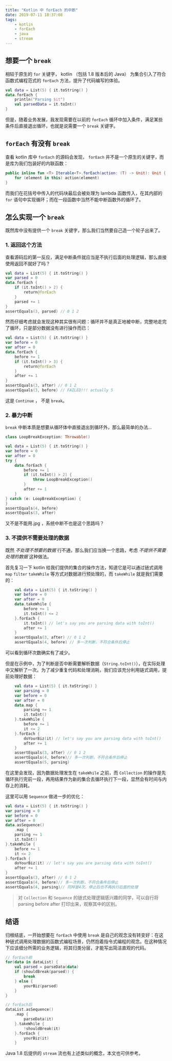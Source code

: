```yaml
---
title: "Kotlin 中 forEach 的中断"
date: 2019-07-11 18:37:08
tags: 
    - kotlin
    - forEach
    - java 
    - stream
---
```


## 想要一个 `break`

相较于原生的 `for` 关键字， kotlin （包括 1.8 版本后的 Java） 为集合引入了符合函数式编程范式的 `forEach` 方法，提升了代码编写的体验。

```kotlin
val data = List(5) { it.toString() }
data.forEach {
    println("Parsing $it")
    val parsedData = it.toInt()
}
```

但是，随着业务发展，我发现需要在以前的 `forEach` 循环中加入条件，满足某些条件后直接退出循环，也就是说需要一个 `break` 关键字。

## `forEach` 有没有 `break`

查看 kotlin 库中 `forEach` 的源码会发现， `forEach` 并不是一个原生的关键字，而是库为我们包装好的内联函数：

```kotlin
public inline fun <T> Iterable<T>.forEach(action: (T) -> Unit): Unit {
    for (element in this) action(element)
}
```

而我们在花括号中传入的代码块最后会被处理为 lambda 函数传入，在其内部的 `for` 语句中实现循环；而在一段函数中当然不能中断函数外的循环了。

## 怎么实现一个 `break`

既然库中没有提供一个 `break` 关键字，那么我们当然要自己造一个轮子出来了。

### 1. 返回这个方法

查看源码后的第一反应，满足中断条件就应当是不执行后面的处理逻辑，那么直接使用返回不就好了吗？

```kotlin
val data = List(5) { it.toString() }
var parsed = 0
data.forEach {
    if (it.toInt() > 2) {
        return@forEach
    }
    parsed += 1
}
assertEquals(3, parsed) // 0 1 2
```

然而仔细考虑就会发现这种其实很有问题：循环并不是真正地被中断，完整地走完了循环，只是部分数据没有进行操作而已：

```kotlin
val data = List(5) { it.toString() }
var before = 0
var after = 0
data.forEach {
    before += 1
    if (it.toInt() > 3) {
        return@forEach
    }
    after += 1
}
assertEquals(3, after) // 0 1 2
assertEquals(3, before) // FAILED!!! actually 5
```

这是 `Continue` ， 不是 `break`。

### 2. 暴力中断

`break` 中断本质是想要从循环体中直接退出到循环外，那么最简单的办法...

```kotlin
class LoopBreakException: Throwable()

val data = List(5) { it.toString() }
var before = 0
var after = 0
try {
    data.forEach {
        before += 1
        if (it.toInt() > 2) {
            throw LoopBreakException()
        }
        after += 1
    }
} catch (e: LoopBreakException) {
}
assertEquals(4, before)
assertEquals(3, after)
```

又不是不能用.jpg ，系统中断不也是这个思路吗？

### 3. 不提供不需要处理的数据

既然 *不处理不想要的数据* 行不通，那么我们应当换一个思路，考虑 *不提供不需要处理的数据* 这种做法。

首先复习一下 kotlin 给我们提供的集合的操作方法，知道它是可以通过链式调用 `map` `filter` `takeWhile` 等方式对数据进行预处理的，而 `takeWhile` 就是我们需要的：

```kotlin
    val data = List(5) { it.toString() }
    var before = 0
    var after = 0
    data.takeWhile {
        before += 1
        it.toInt() <= 2
    }.forEach {
        it.toInt() // let's say you are parsing data with toInt()
        after += 1
    }
    assertEquals(3, after) // 0 1 2
    assertEquals(4, before) // 多一次判断，不符合条件后停止
```

可以看到循环次数确实有了减少。

但是在示例中，为了判断是否中断需要解析数据（`String.toInt()`），在实际处理中又解析了一次。为了减少重复代码和处理消耗，我们应该充分利用链式调用，提前处理好数据：

```kotlin
    val data = List(5) { it.toString() }
    var parsing = 0
    var before = 0
    var after = 0
    data.map {
        parsing += 1
        it.toInt()
    }.takeWhile {
        before += 1
        it <= 2
    }.forEach {
        doYourBiz(it) // let's say you are parsing data with toInt()
        after += 1
    }
    assertEquals(3, after) // 0 1 2
    assertEquals(4, before)// 多一次判断，不符合条件后停止
    assertEquals(5, parsing)
```

在这里会发现，因为数据处理发生在 `takeWhile` 之前，而 `Collection` 的操作是先循环执行完前一段，再用结果作为新的集合去循环执行下一段，显然会有时间与内存上的消耗。

这里可以用 `Sequence` 做进一步的优化：

```kotlin
val data = List(5) { it.toString() }
var parsing = 0
var before = 0
var after = 0
data.asSequence()
    .map {
    parsing += 1
    it.toInt()
}.takeWhile {
    before += 1
    it <= 2
}.forEach {
    doYourBiz(it) // let's say you are parsing data with toInt()
    after += 1
}
assertEquals(3, after) // 0 1 2
assertEquals(4, before)// 多一次判断，不符合条件后停止
assertEquals(4, parsing)// 同样是4次，停止后也不再执行后面的处理
```

> 对 `Collection` 和 `Sequence` 的链式处理逻辑感兴趣的同学，可以自行将 parsing before after 打印出来，观察其中的区别。

## 结语

归根结底，一开始想要在 `forEach` 中使用 `break` 是自己的观念没有转变好：在这种链式调用处理数据的函数式编程场景，仍然抱着指令式编程的观念。在这种情况下应该细分所需的业务逻辑，将其归类分层，才能写出简洁直观的代码。

```kotlin
// forEach前
for(data in dataList) {
    val parsed = parseData(data)
    if (shouldBreak(parsed)) {
        break
    } else {
        yourBiz(parsed)
    }
}

// forEach后
dataList.asSequence()
    .map {
        parseData(it)
    }.takeWhile {
        !shouldBreak(it)
    }.forEach {
        yourBiz(it)
    }
```

Java 1.8 后提供的 `stream` 流也有上述类似的概念，本文也可供参考。
